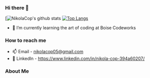 ### Hi there 👋

<!--
**NikolaCop/NikolaCop** is a ✨ _special_ ✨ repository because its `README.md` (this file) appears on your GitHub profile.

Here are some ideas to get you started:

- 🔭 I’m currently working on ...
- 🌱 I’m currently learning ...
- 👯 I’m looking to collaborate on ...
- 🤔 I’m looking for help with ...
- 💬 Ask me about ...
- 📫 How to reach me: ...
- 😄 Pronouns: ...
- ⚡ Fun fact: ...
-->


[![NikolaCop's github stats](https://github-readme-stats.vercel.app/api?username=NikolaCop&theme=synthwave&show_icons=true&count_private=true)
<a href="/" align="left">
   [![Top Langs](https://github-readme-stats.vercel.app/api/top-langs/?username=anuraghazra&layout=compact)](https://github.com/anuraghazra/github-readme-stats)
  </a>
  
- 🌱 I’m currently learning the art of coding at Boise Codeworks

<h3> How to reach me </h3>

- 📫  Email - nikolacop05@gmail.com
- 💼  LinkedIn - https://www.linkedin.com/in/nikola-cop-394a60207/

<h3> About Me </h3>

